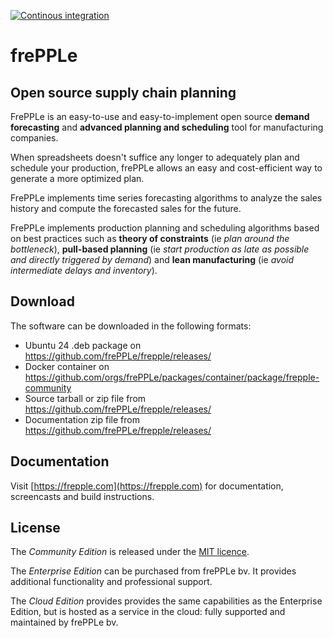 [![Continous integration](https://github.com/frePPLe/frepple/actions/workflows/ubuntu24.yml/badge.svg)](https://github.com/frePPLe/frepple/actions/workflows/ubuntu24.yml)

# frePPLe

## Open source supply chain planning

FrePPLe is an easy-to-use and easy-to-implement open source **demand forecasting** and
**advanced planning and scheduling** tool for manufacturing companies.

When spreadsheets doesn't suffice any longer to adequately plan and schedule your production, frePPLe allows an easy and cost-efficient way to generate a more optimized plan.

FrePPLe implements time series forecasting algorithms to analyze the sales history and compute the forecasted sales for the future.

FrePPLe implements production planning and scheduling algorithms based on best practices such as **theory of constraints** (ie *plan around the bottleneck*), **pull-based planning** (ie *start production as late as possible and directly triggered by demand*) and **lean manufacturing** (ie *avoid intermediate delays and inventory*).

## Download

The software can be downloaded in the following formats:

* Ubuntu 24 .deb package on https://github.com/frePPLe/frepple/releases/
* Docker container on https://github.com/orgs/frePPLe/packages/container/package/frepple-community
* Source tarball or zip file from https://github.com/frePPLe/frepple/releases/
* Documentation zip file from https://github.com/frePPLe/frepple/releases/

## Documentation

Visit [https://frepple.com](https://frepple.com) for documentation, screencasts and build instructions.

## License

The *Community Edition* is released under the [MIT licence](https://opensource.org/license/mit/).

The *Enterprise Edition* can be purchased from frePPLe bv. It provides additional functionality
and professional support.

The *Cloud Edition* provides provides the same capabilities as the Enterprise Edition, but is
hosted as a service in the cloud: fully supported and maintained by frePPLe bv.

